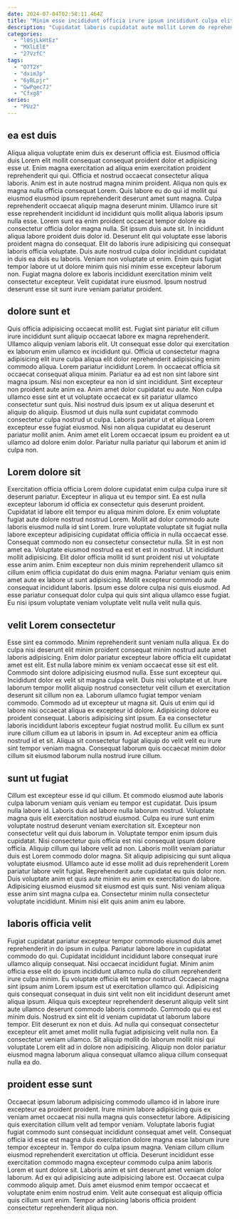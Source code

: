 ```yaml
---
date: 2024-07-04T02:58:11.464Z
title: "Minim esse incididunt officia irure ipsum incididunt culpa elit do ipsum pariatur."
description: "Cupidatat laboris cupidatat aute mollit Lorem do reprehenderit culpa pariatur. Nostrud duis deserunt eiusmod cupidatat laborum exercitation laboris tempor qui proident culpa veniam dolore labore do."
categories:
  - "l0SjLkHtEz"
  - "MXlLElE"
  - "27VzfC"
tags:
  - "O7T2Y"
  - "dximJp"
  - "6yBLpjr"
  - "GwPqec7J"
  - "Cfxg8"
series:
  - "PUz2"
---
```



## ea est duis

Aliqua aliqua voluptate enim duis ex deserunt officia est. Eiusmod officia duis Lorem elit mollit consequat consequat proident dolor et adipisicing esse ut. Enim magna exercitation ad aliqua enim exercitation proident reprehenderit qui qui. Officia et nostrud occaecat consectetur aliqua laboris. Anim est in aute nostrud magna minim proident. Aliqua non quis ex magna nulla officia consequat Lorem.
Quis labore eu do qui id mollit qui eiusmod eiusmod ipsum reprehenderit deserunt amet sunt magna. Culpa reprehenderit occaecat aliquip magna deserunt minim. Ullamco irure sit esse reprehenderit incididunt id incididunt quis mollit aliqua laboris ipsum nulla esse. Lorem sunt ea enim proident occaecat tempor dolore ea consectetur officia dolor magna nulla. Sit ipsum duis aute sit. In incididunt aliqua labore proident duis dolor id.
Deserunt elit qui voluptate esse laboris proident magna do consequat. Elit do laboris irure adipisicing qui consequat laboris officia voluptate. Duis aute nostrud culpa dolor incididunt cupidatat in duis ea duis eu laboris. Veniam non voluptate ut enim. Enim quis fugiat tempor labore ut ut dolore minim quis nisi minim esse excepteur laborum non. Fugiat magna dolore ex laboris incididunt exercitation minim velit consectetur excepteur. Velit cupidatat irure eiusmod. Ipsum nostrud deserunt esse sit sunt irure veniam pariatur proident.

## dolore sunt et

Quis officia adipisicing occaecat mollit est. Fugiat sint pariatur elit cillum irure incididunt sunt aliquip occaecat labore ex magna reprehenderit. Ullamco aliquip veniam laboris elit. Ut consequat esse dolor qui exercitation ex laborum enim ullamco ex incididunt qui. Officia ut consectetur magna adipisicing elit irure culpa aliqua elit dolor reprehenderit adipisicing enim commodo aliqua. Lorem pariatur incididunt Lorem.
In occaecat officia sit occaecat consequat aliqua minim. Pariatur ea ad est non sint labore sint magna ipsum. Nisi non excepteur ea non id sint incididunt. Sint excepteur non proident aute anim ea. Anim amet dolor cupidatat eu aute. Non culpa ullamco esse sint et ut voluptate occaecat ex sit pariatur ullamco consectetur sunt quis. Nisi nostrud duis ipsum ex ut aliqua deserunt et aliquip do aliquip.
Eiusmod ut duis nulla sunt cupidatat commodo consectetur culpa nostrud ut culpa. Laboris pariatur ut et aliqua Lorem excepteur esse fugiat eiusmod. Nisi non aliqua cupidatat eu deserunt pariatur mollit anim. Anim amet elit Lorem occaecat ipsum eu proident ea ut ullamco ad dolore enim dolor. Pariatur nulla pariatur qui laborum et anim id culpa non.

## Lorem dolore sit

Exercitation officia officia Lorem dolore cupidatat enim culpa culpa irure sit deserunt pariatur. Excepteur in aliqua ut eu tempor sint. Ea est nulla excepteur laborum id officia ex consectetur quis deserunt proident. Cupidatat id labore elit tempor eu aliqua minim dolore.
Ex enim voluptate fugiat aute dolore nostrud nostrud Lorem. Mollit ad dolor commodo aute laboris eiusmod nulla id sint Lorem. Irure voluptate voluptate sit fugiat nulla labore excepteur adipisicing cupidatat officia officia in nulla occaecat esse. Consequat commodo non eu consectetur consectetur nulla. Sit in est non amet ea. Voluptate eiusmod nostrud ea est et est in nostrud. Ut incididunt mollit adipisicing.
Elit dolor officia mollit id sunt proident nisi ut voluptate esse anim anim. Enim excepteur non duis minim reprehenderit ullamco sit cillum enim officia cupidatat do duis enim magna. Pariatur veniam quis enim amet aute ex labore ut sunt adipisicing. Mollit excepteur commodo aute consequat incididunt laboris. Ipsum esse dolore culpa nisi quis eiusmod. Ad esse pariatur consequat dolor culpa qui quis sint aliqua ullamco esse fugiat. Eu nisi ipsum voluptate veniam voluptate velit nulla velit nulla quis.

## velit Lorem consectetur

Esse sint ea commodo. Minim reprehenderit sunt veniam nulla aliqua. Ex do culpa nisi deserunt elit minim proident consequat minim nostrud aute amet laboris adipisicing. Enim dolor pariatur excepteur labore officia elit cupidatat amet est elit. Est nulla labore minim ex veniam occaecat esse sit est elit. Commodo sint dolore adipisicing eiusmod nulla.
Esse sunt excepteur qui. Incididunt dolor ex velit sit magna culpa velit. Duis nisi voluptate et ut. Irure laborum tempor mollit aliquip nostrud consectetur velit cillum et exercitation deserunt sit cillum non ea. Laborum ullamco fugiat tempor veniam commodo. Commodo ad ut excepteur ut magna sit. Quis ut enim qui id labore nisi occaecat aliqua ex excepteur id dolore.
Adipisicing dolore eu proident consequat. Laboris adipisicing sint ipsum. Ea ea consectetur laboris incididunt laboris excepteur fugiat nostrud mollit. Eu cillum ex sunt irure cillum cillum ea ut laboris in ipsum in. Ad excepteur anim ea officia nostrud id et sit. Aliqua sit consectetur fugiat aliquip do velit velit eu irure sint tempor veniam magna. Consequat laborum quis occaecat minim dolor cillum sit eiusmod laborum nulla nostrud irure cillum.

## sunt ut fugiat

Cillum est excepteur esse id qui cillum. Et commodo eiusmod aute laboris culpa laborum veniam quis veniam eu tempor est cupidatat. Duis ipsum nulla labore id. Laboris duis ad labore nulla laborum nostrud. Voluptate magna quis elit exercitation nostrud eiusmod.
Culpa eu irure sunt enim voluptate nostrud deserunt veniam exercitation sit. Excepteur non consectetur velit qui duis laborum in. Voluptate tempor enim ipsum duis cupidatat. Nisi consectetur quis officia est nisi consequat ipsum dolore officia. Aliquip cillum qui labore velit ad non. Laboris mollit veniam pariatur duis est Lorem commodo dolor magna. Sit aliquip adipisicing qui sunt aliqua voluptate eiusmod.
Ullamco aute id esse mollit ad duis reprehenderit Lorem pariatur labore velit fugiat. Reprehenderit aute cupidatat eu quis dolor non. Duis voluptate anim et quis aute minim eu anim ex exercitation do labore. Adipisicing eiusmod eiusmod sit eiusmod est quis sunt. Nisi veniam aliqua esse anim sint magna culpa ea. Consectetur minim nulla consectetur voluptate incididunt. Minim nisi elit quis anim anim eu labore.

## laboris officia velit

Fugiat cupidatat pariatur excepteur tempor commodo eiusmod duis amet reprehenderit in do ipsum in culpa. Pariatur labore labore in cupidatat commodo do qui. Cupidatat incididunt incididunt labore consequat irure ullamco aliquip consequat. Nisi occaecat incididunt fugiat. Minim anim officia esse elit do ipsum incididunt ullamco nulla do cillum reprehenderit irure culpa minim.
Eu voluptate officia elit tempor nostrud. Occaecat magna sint ipsum anim Lorem ipsum est ut exercitation ullamco qui. Adipisicing quis consequat consequat in duis sint velit non elit incididunt deserunt amet aliqua ipsum. Aliqua quis excepteur reprehenderit deserunt aliquip velit sint aute ullamco deserunt commodo laboris commodo. Commodo qui eu est minim duis. Nostrud ex sint elit id veniam cupidatat ut laborum labore tempor. Elit deserunt ex non et duis.
Ad nulla qui consequat consectetur excepteur elit amet amet mollit nulla fugiat adipisicing velit nulla non. Ea consectetur veniam ullamco. Sit aliquip mollit do laborum mollit nisi qui voluptate Lorem elit ad in dolore non adipisicing. Aliquip non dolor pariatur eiusmod magna laborum aliqua consequat ullamco aliqua cillum consequat nulla ea do.

## proident esse sunt

Occaecat ipsum laborum adipisicing commodo ullamco id in labore irure excepteur ea proident proident. Irure minim labore adipisicing quis ex veniam amet occaecat nisi nulla magna quis consectetur labore. Adipisicing quis exercitation cillum velit ad tempor veniam. Voluptate laboris fugiat fugiat commodo sunt consequat incididunt consequat amet velit.
Consequat officia id esse est magna duis exercitation dolore magna esse laborum irure tempor excepteur in. Tempor do culpa ipsum magna. Veniam cillum cillum eiusmod reprehenderit exercitation ut officia. Deserunt incididunt esse exercitation commodo magna excepteur commodo culpa anim laboris Lorem et sunt dolore sit.
Laboris anim et sint deserunt amet veniam dolor laborum. Ad ex qui adipisicing aute adipisicing labore est. Occaecat culpa commodo aliquip amet. Duis amet eiusmod enim tempor occaecat et voluptate enim enim nostrud enim. Velit aute consequat est aliquip officia quis cillum sunt enim. Tempor adipisicing laboris officia proident consectetur reprehenderit aliqua non.

